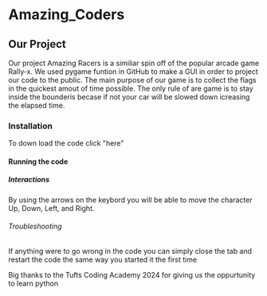 # Amazing_Coders

## Our Project
Our project Amazing Racers is a similiar spin off of the popular arcade game Rally-x. We used pygame funtion in GitHub to make a GUI in order to project our code to the public. The main purpose of our game is to collect the flags in the quickest amout of time possible. The only rule of are game is to stay inside the bounderis becase if not your car will be slowed down icreasing the elapsed time.

### Installation 
To down load the code click "here" 

#### Running the code


##### Interactions
By using the arrows on the keybord you will be able to move the character Up, Down, Left, and Right.

###### Troubleshooting
If anything were to go wrong in the code you can simply close the tab and restart the code the same way you started it the first time 


Big thanks to the Tufts Coding Academy 2024 for giving us the oppurtunity to learn python


